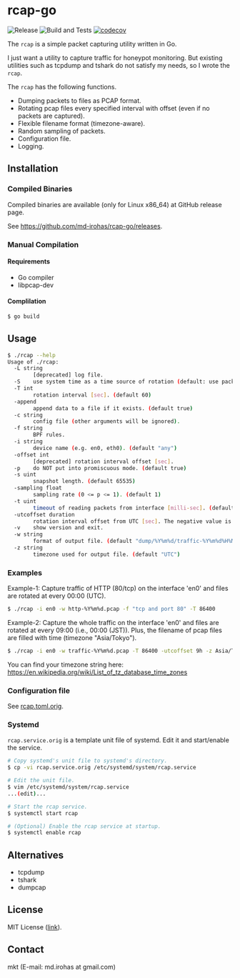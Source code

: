 # rcap-go

![Release](https://github.com/md-irohas/rcap-go/actions/workflows/release.yml/badge.svg)
![Build and Tests](https://github.com/md-irohas/rcap-go/actions/workflows/build.yml/badge.svg)
[![codecov](https://codecov.io/gh/md-irohas/rcap-go/branch/master/graph/badge.svg?token=QMU3RTHEBE)](https://codecov.io/gh/md-irohas/rcap-go)

The `rcap` is a simple packet capturing utility written in Go.

I just want a utility to capture traffic for honeypot monitoring.
But existing utilities such as tcpdump and tshark do not satisfy my needs, so I wrote the `rcap`.

The `rcap` has the following functions.

* Dumping packets to files as PCAP format.
* Rotating pcap files every specified interval with offset (even if no packets are captured).
* Flexible filename format (timezone-aware).
* Random sampling of packets.
* Configuration file.
* Logging.


## Installation

### Compiled Binaries

Compiled binaries are available (only for Linux x86_64) at GitHub release page.

See https://github.com/md-irohas/rcap-go/releases.


### Manual Compilation

#### Requirements

* Go compiler
* libpcap-dev


#### Complilation

```sh
$ go build
```


## Usage

```sh
$ ./rcap --help
Usage of ./rcap:
  -L string
        [deprecated] log file.
  -S    use system time as a time source of rotation (default: use packet-captured time).
  -T int
        rotation interval [sec]. (default 60)
  -append
        append data to a file if it exists. (default true)
  -c string
        config file (other arguments will be ignored).
  -f string
        BPF rules.
  -i string
        device name (e.g. en0, eth0). (default "any")
  -offset int
        [deprecated] rotation interval offset [sec].
  -p    do NOT put into promiscuous mode. (default true)
  -s uint
        snapshot length. (default 65535)
  -sampling float
        sampling rate (0 <= p <= 1). (default 1)
  -t uint
        timeout of reading packets from interface [milli-sec]. (default 100)
  -utcoffset duration
        rotation interval offset from UTC [sec]. The negative value is also available.
  -v    show version and exit.
  -w string
        format of output file. (default "dump/%Y%m%d/traffic-%Y%m%d%H%M%S.pcap")
  -z string
        timezone used for output file. (default "UTC")
```


### Examples

Example-1: Capture traffic of HTTP (80/tcp) on the interface 'en0' and files are rotated at every 00:00 (UTC).

```sh
$ ./rcap -i en0 -w http-%Y%m%d.pcap -f "tcp and port 80" -T 86400
```

Example-2: Capture the whole traffic on the interface 'en0' and files are rotated at every 09:00 (i.e., 00:00 (JST)).
Plus, the filename of pcap files are filled with time (timezone "Asia/Tokyo").

```sh
$ ./rcap -i en0 -w traffic-%Y%m%d.pcap -T 86400 -utcoffset 9h -z Asia/Tokyo
```

You can find your timezone string here:
https://en.wikipedia.org/wiki/List_of_tz_database_time_zones


### Configuration file

See [rcap.toml.orig](rcap.toml.orig).


### Systemd

`rcap.service.orig` is a template unit file of systemd.
Edit it and start/enable the service.

```sh
# Copy systemd's unit file to systemd's directory.
$ cp -vi rcap.service.orig /etc/systemd/system/rcap.service

# Edit the unit file.
$ vim /etc/systemd/system/rcap.service
...(edit)...

# Start the rcap service.
$ systemctl start rcap

# (Optional) Enable the rcap service at startup.
$ systemctl enable rcap
```


## Alternatives

- tcpdump
- tshark
- dumpcap


## License

MIT License ([link](https://opensource.org/licenses/MIT)).


## Contact

mkt (E-mail: md.irohas at gmail.com)

